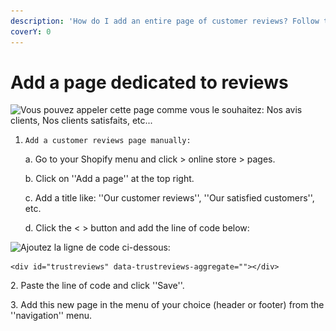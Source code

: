 ```yaml
---
description: 'How do I add an entire page of customer reviews? Follow the steps below:'
coverY: 0
---
```


# Add a page dedicated to reviews

![Vous pouvez appeler cette page comme vous le souhaitez: Nos avis clients, Nos clients satisfaits, etc...](<../.gitbook/assets/Capture d’écran 2021-10-17 à 17.20.02.png>)

1.  ```
    Add a customer reviews page manually:
    ```

    a. Go to your Shopify menu and click > online store > pages.

    b. Click on ''Add a page'' at the top right.

    c. Add a title like: ''Our customer reviews'', ''Our satisfied customers'', etc.

    d. Click the < > button and add the line of code below:

![Ajoutez la ligne de code ci-dessous:](<../.gitbook/assets/Capture d’écran 2021-10-16 à 21.58.38.png>)

```
<div id="trustreviews" data-trustreviews-aggregate=""></div>
```

&#x20;2\. Paste the line of code and click ''Save''.

&#x20;3\. Add this new page in the menu of your choice (header or footer) from the                        ''navigation'' menu.
